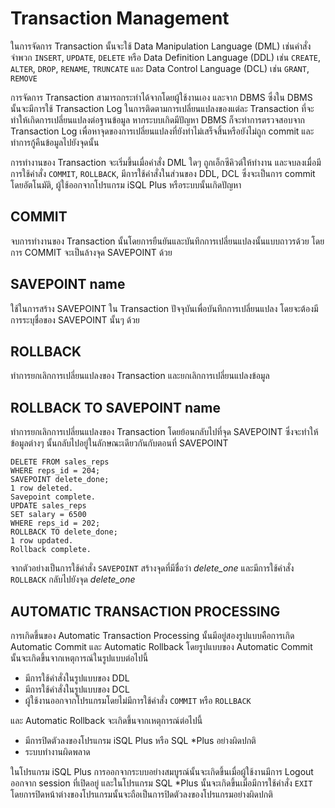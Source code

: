 # Transaction Management

ในการจัดการ Transaction นั้นจะใช้ Data Manipulation Language (DML) เช่นคำสั่งจำพวก `INSERT`, `UPDATE`, `DELETE` หรือ Data Definition Language (DDL) เช่น `CREATE`, `ALTER`, `DROP`, `RENAME`, `TRUNCATE` และ Data Control Language (DCL) เช่น `GRANT`, `REMOVE`

การจัดการ Transaction สามารถกระทำได้จากโดยผู้ใช้งานเอง และจาก DBMS ซึ่งใน DBMS นั้นจะมีการใช้ Transaction Log ในการติดตามการเปลี่ยนแปลงของแต่ละ Transaction ที่จะทำให้เกิดการเปลี่ยนแปลงต่อฐานข้อมูล หากระบบเกิดมีปัญหา DBMS ก็จะทำการตรวจสอบจาก Transaction Log เพื่อหาจุดของการเปลี่ยนแปลงที่ยังทำไม่เสร็จสิ้นหรือยังไม่ถูก commit และทำการกู้คืนข้อมูลไปยังจุดนั้น

การทำงานของ Transaction จะเริ่มขึ้นเมื่อคำสั่ง DML ใดๆ ถูกเอ็กซีคิวต์ให้ทำงาน และจบลงเมื่อมีการใช้คำสั่ง `COMMIT`, `ROLLBACK`, มีการใช้คำสั่งในส่วนของ DDL, DCL ซึ่งจะเป็นการ commit โดยอัตโนมัติ, ผู้ใช้ออกจากโปรแกรม iSQL Plus หรือระบบนั้นเกิดปัญหา

## COMMIT

จบการทำงานของ Transaction นั้นโดยการยืนยันและบันทึกการเปลี่ยนแปลงนั้นแบบถาวรด้วย โดยการ COMMIT จะเป็นล้างจุด SAVEPOINT ด้วย

## SAVEPOINT name

ใช้ในการสร้าง SAVEPOINT ใน Transaction ปัจจุบันเพื่อบันทึกการเปลี่ยนแปลง โดยจะต้องมีการระบุชื่อของ SAVEPOINT นั้นๆ ด้วย

## ROLLBACK

ทำการยกเลิกการเปลี่ยนแปลงของ Transaction และยกเลิกการเปลี่ยนแปลงข้อมูล

## ROLLBACK TO SAVEPOINT name

ทำการยกเลิกการเปลี่ยนแปลงของ Transaction โดยย้อนกลับไปที่จุด SAVEPOINT ซึ่งจะทำให้ข้อมูลต่างๆ นั้นกลับไปอยู่ในลักษณะเดียวกันกับตอนที่ SAVEPOINT

```
DELETE FROM sales_reps
WHERE reps_id = 204;
SAVEPOINT delete_done;
1 row deleted.
Savepoint complete.
UPDATE sales_reps
SET salary = 6500
WHERE reps_id = 202;
ROLLBACK TO delete_done;
1 row updated.
Rollback complete.
```

จากตัวอย่างเป็นการใช้คำสั่ง `SAVEPOINT` สร้างจุดที่มีชื่อว่า *delete_one* และมีการใช้คำสั่ง `ROLLBACK` กลับไปยังจุด *delete_one*

## AUTOMATIC TRANSACTION PROCESSING

การเกิดขึ้นของ Automatic Transaction Processing นั้นมีอยู่สองรูปแบบคือการเกิด Automatic Commit และ Automatic Rollback โดยรูปแบบของ Automatic Commit นั้นจะเกิดขึ้นจากเหตุการณ์ในรูปแบบต่อไปนี้

- มีการใช้คำสั่งในรูปแบบของ DDL
- มีการใช้คำสั่งในรูปแบบของ DCL
- ผู้ใช้งานออกจากโปรแกรมโดยไม่มีการใช้คำสั่ง `COMMIT` หรือ `ROLLBACK`

และ Automatic Rollback จะเกิดขึ้นจากเหตุการณ์ต่อไปนี้

- มีการปิดตัวลงของโปรแกรม iSQL Plus หรือ SQL *Plus อย่างผิดปกติ
- ระบบทำงานผิดพลาด

ในโปรแกรม iSQL Plus การออกจากระบบอย่างสมบูรณ์นั้นจะเกิดขึ้นเมื่อผู้ใช้งานมีการ Logout ออกจาก session ที่เปิดอยู่ และในโปรแกรม SQL *Plus นั้นจะเกิดขึ้นเมื่อมีการใช้คำสั่ง `EXIT` โดยการปิดหน้าต่างของโปรแกรมนั้นจะถือเป็นการปิดตัวลงของโปรแกรมอย่างผิดปกติ
